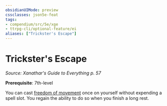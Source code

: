```yaml
---
obsidianUIMode: preview
cssclasses: json5e-feat
tags:
- compendium/src/5e/xge
- ttrpg-cli/optional-feature/ei
aliases: ["Trickster's Escape"]
---
```

# Trickster's Escape
*Source: Xanathar's Guide to Everything p. 57*  

**Prerequisite**: 7th-level

You can cast [freedom of movement](/3-Mechanics/CLI/spells/freedom-of-movement.md) once on yourself without expending a spell slot. You regain the ability to do so when you finish a long rest.